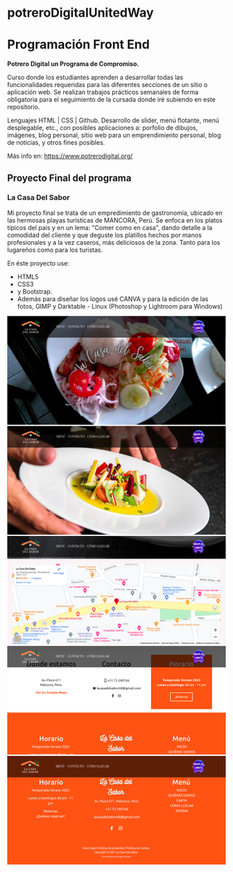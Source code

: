 # potreroDigitalUnitedWay
<h1>Programación Front End</h1>

<strong>Potrero Digital un Programa de Compromiso.</strong>

Curso donde los estudiantes aprenden a desarrollar todas las funcionalidades requeridas para las diferentes secciones de un sitio o aplicación web. Se realizan trabajos prácticos semanales de forma obligatoria para el seguimiento de la cursada donde iré subiendo en este repositorio.

Lenguajes HTML | CSS | Github. Desarrollo de slider, menú flotante, menú desplegable, etc., con posibles aplicaciones a: porfolio de dibujos, imágenes, blog personal, sitio web para un emprendimiento personal, blog de noticias, y otros fines posibles.

Más info en:
https://www.potrerodigital.org/


<h2>Proyecto Final del programa</h2>

<h3>La Casa Del Sabor</h3>

Mi proyecto final se trata de un empredimiento de gastronomía, ubicado en las hermosas playas turísticas de MANCORA, Perú.
Se enfoca en los platos típicos del país y en un lema: "Comer como en casa", dando detalle a la comodidad del
cliente y que deguste los platillos hechos por manos profesionales y a la vez caseros, más deliciosos de la zona.
Tanto para los lugareños como para los turistas.

<p>En éste proyecto use:</p>
<ul>
  <li>HTML5</li>
  <li>CSS3</li>
  <li>y Bootstrap.</li>
  <li>Además para diseñar los logos usé CANVA y para la edición de las fotos, GIMP y Darktable - Linux (Photoshop y Lightroom para Windows)</li>
</ul>


<img src="imagenes_profesionales/screenshots/screen1.png">
<img src="imagenes_profesionales/screenshots/screen2.png">
<img src="imagenes_profesionales/screenshots/screen3.png">
<img src="imagenes_profesionales/screenshots/screen4.png">
<img src="imagenes_profesionales/screenshots/screen5.png">
